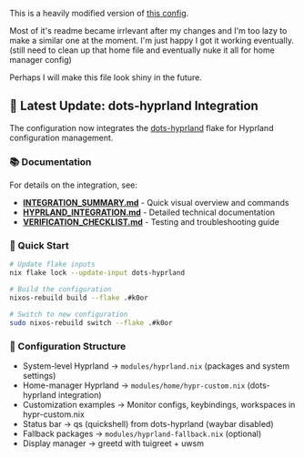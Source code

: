 This is a heavily modified version of [this config](https://github.com/XNM1/linux-nixos-hyprland-config-dotfiles).

Most of it's readme became irrlevant after my changes and I'm too lazy to make a similar one at the moment. I'm just happy I got it working eventually. (still need to clean up that home file and eventually nuke it all for home manager config)

Perhaps I will make this file look shiny in the future.

## 🎯 Latest Update: dots-hyprland Integration

The configuration now integrates the [dots-hyprland](https://github.com/version33/dots-hyprland-nixos) flake for Hyprland configuration management.

### 📚 Documentation

For details on the integration, see:
- **[INTEGRATION_SUMMARY.md](INTEGRATION_SUMMARY.md)** - Quick visual overview and commands
- **[HYPRLAND_INTEGRATION.md](HYPRLAND_INTEGRATION.md)** - Detailed technical documentation  
- **[VERIFICATION_CHECKLIST.md](VERIFICATION_CHECKLIST.md)** - Testing and troubleshooting guide

### 🚀 Quick Start

```bash
# Update flake inputs
nix flake lock --update-input dots-hyprland

# Build the configuration
nixos-rebuild build --flake .#k0or

# Switch to new configuration
sudo nixos-rebuild switch --flake .#k0or
```

### 🔧 Configuration Structure

- System-level Hyprland → `modules/hyprland.nix` (packages and system settings)
- Home-manager Hyprland → `modules/home/hypr-custom.nix` (dots-hyprland integration)
- Customization examples → Monitor configs, keybindings, workspaces in hypr-custom.nix
- Status bar → qs (quickshell) from dots-hyprland (waybar disabled)
- Fallback packages → `modules/hyprland-fallback.nix` (optional)
- Display manager → greetd with tuigreet + uwsm
